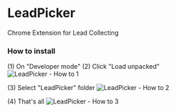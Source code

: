 # LeadPicker
Chrome Extension for Lead Collecting 

### How to install
(1) On "Developer mode"
(2) Click "Load unpacked"
<img src="https://i.imgur.com/jkEZU5q.png" alt="LeadPicker - How to 1">

(3) Select "LeadPicker" folder
<img src="https://i.imgur.com/FfogfRh.png" alt="LeadPicker - How to 2">

(4) That's all
<img src="https://i.imgur.com/c9sps6E.png" alt="LeadPicker - How to 3">
